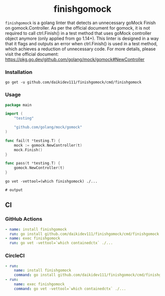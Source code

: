 <div align="center">

# finishgomock

</div>

`finishgomock` is a golang linter that detects an unnecessary goMock Finish on gomock.Controller. 
As per the official document for gomock, it is not required to call ctrl.Finish() in a test method that uses goMock controller object anymore (only applied from go 1.14+). This linter is designed in a way that it flags and outputs an error when ctrl.Finish() is used in a test method, which achieves a reduction of unnecessary code.
For more details, please visit the official document: https://pkg.go.dev/github.com/golang/mock/gomock#NewController

### Installation

```shell
go get -u github.com/daikidev111/finishgomock/cmd/finishgomock
```

### Usage

```go
package main

import (
	"testing"

	"github.com/golang/mock/gomock"
)

func fail(t *testing.T) {
	mock := gomock.NewController(t)
	mock.Finish()
}

func pass(t *testing.T) {
	gomock.NewController(t)
}
```

```console
go vet -vettool=(which finishgomock) ./...

# output

```

## CI

### GitHub Actions

```yaml
- name: install finishgomock
  run: go install github.com/daikidev111/finishgomock/cmd/finishgomock
- name: exec finishgomock
  run: go vet -vettool=`which containedctx` ./...
```

### CircleCI

```yaml
- run:
    name: install finishgomock
    command: go install github.com/daikidev111/finishgomock/cmd/finishgomock
- run:
    name: exec finishgomock
    command: go vet -vettool=`which containedctx` ./...
```


